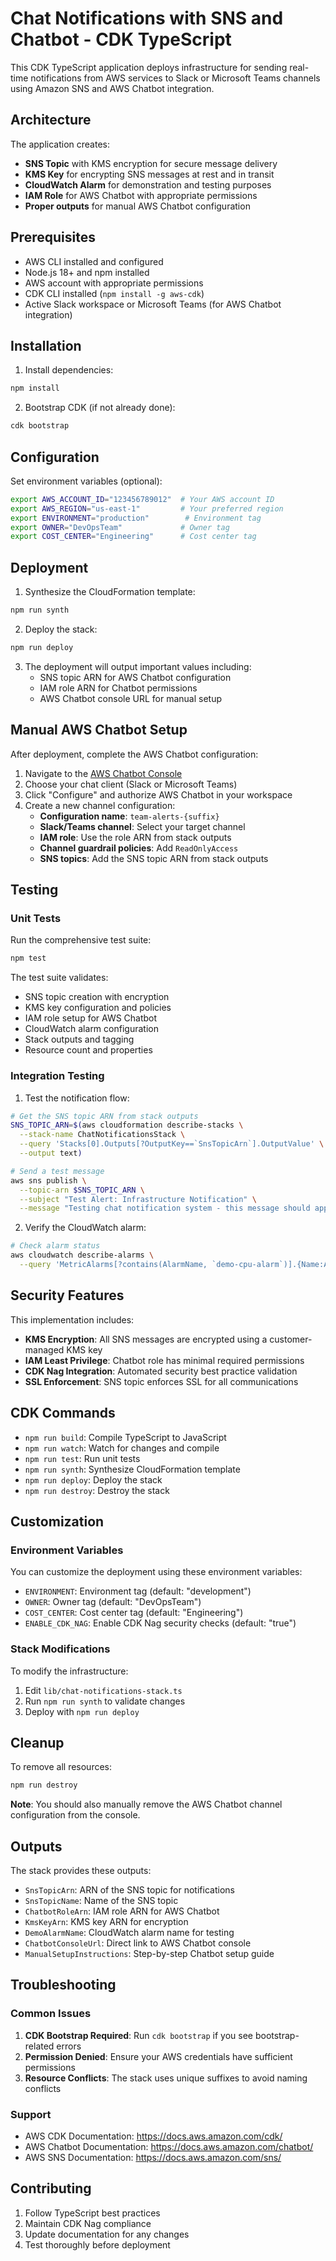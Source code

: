 # Chat Notifications with SNS and Chatbot - CDK TypeScript

This CDK TypeScript application deploys infrastructure for sending real-time notifications from AWS services to Slack or Microsoft Teams channels using Amazon SNS and AWS Chatbot integration.

## Architecture

The application creates:

- **SNS Topic** with KMS encryption for secure message delivery
- **KMS Key** for encrypting SNS messages at rest and in transit
- **CloudWatch Alarm** for demonstration and testing purposes
- **IAM Role** for AWS Chatbot with appropriate permissions
- **Proper outputs** for manual AWS Chatbot configuration

## Prerequisites

- AWS CLI installed and configured
- Node.js 18+ and npm installed
- AWS account with appropriate permissions
- CDK CLI installed (`npm install -g aws-cdk`)
- Active Slack workspace or Microsoft Teams (for AWS Chatbot integration)

## Installation

1. Install dependencies:

```bash
npm install
```

2. Bootstrap CDK (if not already done):

```bash
cdk bootstrap
```

## Configuration

Set environment variables (optional):

```bash
export AWS_ACCOUNT_ID="123456789012"  # Your AWS account ID
export AWS_REGION="us-east-1"         # Your preferred region
export ENVIRONMENT="production"        # Environment tag
export OWNER="DevOpsTeam"             # Owner tag
export COST_CENTER="Engineering"      # Cost center tag
```

## Deployment

1. Synthesize the CloudFormation template:

```bash
npm run synth
```

2. Deploy the stack:

```bash
npm run deploy
```

3. The deployment will output important values including:
   - SNS topic ARN for AWS Chatbot configuration
   - IAM role ARN for Chatbot permissions
   - AWS Chatbot console URL for manual setup

## Manual AWS Chatbot Setup

After deployment, complete the AWS Chatbot configuration:

1. Navigate to the [AWS Chatbot Console](https://console.aws.amazon.com/chatbot/)
2. Choose your chat client (Slack or Microsoft Teams)
3. Click "Configure" and authorize AWS Chatbot in your workspace
4. Create a new channel configuration:
   - **Configuration name**: `team-alerts-{suffix}`
   - **Slack/Teams channel**: Select your target channel
   - **IAM role**: Use the role ARN from stack outputs
   - **Channel guardrail policies**: Add `ReadOnlyAccess`
   - **SNS topics**: Add the SNS topic ARN from stack outputs

## Testing

### Unit Tests

Run the comprehensive test suite:

```bash
npm test
```

The test suite validates:
- SNS topic creation with encryption
- KMS key configuration and policies
- IAM role setup for AWS Chatbot
- CloudWatch alarm configuration
- Stack outputs and tagging
- Resource count and properties

### Integration Testing

1. Test the notification flow:

```bash
# Get the SNS topic ARN from stack outputs
SNS_TOPIC_ARN=$(aws cloudformation describe-stacks \
  --stack-name ChatNotificationsStack \
  --query 'Stacks[0].Outputs[?OutputKey==`SnsTopicArn`].OutputValue' \
  --output text)

# Send a test message
aws sns publish \
  --topic-arn $SNS_TOPIC_ARN \
  --subject "Test Alert: Infrastructure Notification" \
  --message "Testing chat notification system - this message should appear in your configured Slack/Teams channel"
```

2. Verify the CloudWatch alarm:

```bash
# Check alarm status
aws cloudwatch describe-alarms \
  --query 'MetricAlarms[?contains(AlarmName, `demo-cpu-alarm`)].{Name:AlarmName,State:StateValue}'
```

## Security Features

This implementation includes:

- **KMS Encryption**: All SNS messages are encrypted using a customer-managed KMS key
- **IAM Least Privilege**: Chatbot role has minimal required permissions
- **CDK Nag Integration**: Automated security best practice validation
- **SSL Enforcement**: SNS topic enforces SSL for all communications

## CDK Commands

- `npm run build`: Compile TypeScript to JavaScript
- `npm run watch`: Watch for changes and compile
- `npm run test`: Run unit tests
- `npm run synth`: Synthesize CloudFormation template
- `npm run deploy`: Deploy the stack
- `npm run destroy`: Destroy the stack

## Customization

### Environment Variables

You can customize the deployment using these environment variables:

- `ENVIRONMENT`: Environment tag (default: "development")
- `OWNER`: Owner tag (default: "DevOpsTeam")
- `COST_CENTER`: Cost center tag (default: "Engineering")
- `ENABLE_CDK_NAG`: Enable CDK Nag security checks (default: "true")

### Stack Modifications

To modify the infrastructure:

1. Edit `lib/chat-notifications-stack.ts`
2. Run `npm run synth` to validate changes
3. Deploy with `npm run deploy`

## Cleanup

To remove all resources:

```bash
npm run destroy
```

**Note**: You should also manually remove the AWS Chatbot channel configuration from the console.

## Outputs

The stack provides these outputs:

- `SnsTopicArn`: ARN of the SNS topic for notifications
- `SnsTopicName`: Name of the SNS topic
- `ChatbotRoleArn`: IAM role ARN for AWS Chatbot
- `KmsKeyArn`: KMS key ARN for encryption
- `DemoAlarmName`: CloudWatch alarm name for testing
- `ChatbotConsoleUrl`: Direct link to AWS Chatbot console
- `ManualSetupInstructions`: Step-by-step Chatbot setup guide

## Troubleshooting

### Common Issues

1. **CDK Bootstrap Required**: Run `cdk bootstrap` if you see bootstrap-related errors
2. **Permission Denied**: Ensure your AWS credentials have sufficient permissions
3. **Resource Conflicts**: The stack uses unique suffixes to avoid naming conflicts

### Support

- AWS CDK Documentation: https://docs.aws.amazon.com/cdk/
- AWS Chatbot Documentation: https://docs.aws.amazon.com/chatbot/
- AWS SNS Documentation: https://docs.aws.amazon.com/sns/

## Contributing

1. Follow TypeScript best practices
2. Maintain CDK Nag compliance
3. Update documentation for any changes
4. Test thoroughly before deployment